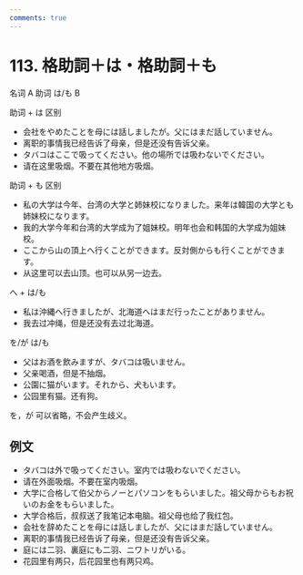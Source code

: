 ```yaml
---
comments: true
---
```


# 113. 格助詞＋は・格助詞＋も

名词 A 助词 は/も B

助词 + は 区别

- 会社をやめたことを母には話しましたが。父にはまだ話していません。
- 离职的事情我已经告诉了母亲，但是还没有告诉父亲。
- タバコはここで吸ってください。他の場所では吸わないでください。
- 请在这里吸烟。不要在其他地方吸烟。

助词 + も 区别

- 私の大学は今年、台湾の大学と姉妹校になりました。来年は韓国の大学とも姉妹校になります。
- 我的大学今年和台湾的大学成为了姐妹校。明年也会和韩国的大学成为姐妹校。
- ここから山の頂上へ行くことができます。反対側からも行くことができます。
- 从这里可以去山顶。也可以从另一边去。

へ + は/も

- 私は沖縄へ行きましたが、北海道へはまだ行ったことがありません。
- 我去过冲绳，但是还没有去过北海道。

を/が  は/も

- 父はお酒を飲みますが、タバコは吸いません。
- 父亲喝酒，但是不抽烟。
- 公園に猫がいます。それから、犬もいます。
- 公园里有猫。还有狗。

を，が 可以省略，不会产生歧义。

## 例文

- タバコは外で吸ってください。室内では吸わないでください。
- 请在外面吸烟。不要在室内吸烟。
- 大学に合格して伯父からノーとパソコンをもらいました。祖父母からもお祝いのお金をもらいました。
- 大学合格后，叔叔送了我笔记本电脑。祖父母也给了我红包。
- 会社を辞めたことを母には話しましたが、父にはまだ話していません。
- 离职的事情我已经告诉了母亲，但是还没有告诉父亲。
- 庭には二羽、裏庭にも二羽、ニワトリがいる。
- 花园里有两只，后花园里也有两只鸡。
